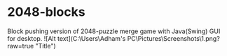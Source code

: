 # 2048-blocks
Block pushing version of 2048-puzzle merge game with Java(Swing) GUI for desktop.
![Alt text](C:\Users\Adham's PC\Pictures\Screenshots\1.png?raw=true "Title")
